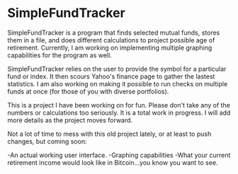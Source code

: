 SimpleFundTracker
=================

SimpleFundTracker is a program that finds selected mutual funds, stores them in a file, and does different calculations to project possible age of retirement. Currently, I am working on implementing multiple graphing capabilities for the program as well. 

SimpleFundTracker relies on the user to provide the symbol for a particular fund or index. It then scours Yahoo's finance page to gather the lastest statistics. I am also working on making it possible to run checks on multiple funds at once (for those of you with diverse portfolios). 

This is a project I have been working on for fun. Please don't take any of the numbers or calculations too seriously. It is a total work in progress. I will add more details as the project moves forward. 


Not a lot of time to mess with this old project lately, or at least to push changes, but coming soon: 

-An actual working user interface. 
-Graphing capabilities 
-What your current retirement income would look like in Bitcoin...you know you want to see.
